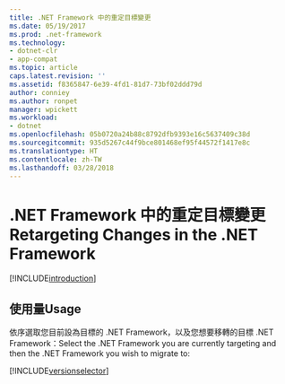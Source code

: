 ```yaml
---
title: .NET Framework 中的重定目標變更
ms.date: 05/19/2017
ms.prod: .net-framework
ms.technology:
- dotnet-clr
- app-compat
ms.topic: article
caps.latest.revision: ''
ms.assetid: f8365847-6e39-4fd1-81d7-73bf02ddd79d
author: conniey
ms.author: ronpet
manager: wpickett
ms.workload:
- dotnet
ms.openlocfilehash: 05b0720a24b88c8792dfb9393e16c5637409c38d
ms.sourcegitcommit: 935d5267c44f9bce801468ef95f44572f1417e8c
ms.translationtype: HT
ms.contentlocale: zh-TW
ms.lasthandoff: 03/28/2018
---
```

# <a name="retargeting-changes-in-the-net-framework"></a><span data-ttu-id="1fca5-102">.NET Framework 中的重定目標變更</span><span class="sxs-lookup"><span data-stu-id="1fca5-102">Retargeting Changes in the .NET Framework</span></span>

[!INCLUDE[introduction](../../../../includes/migration-guide/retargeting/introduction.md)]
## <a name="usage"></a><span data-ttu-id="1fca5-103">使用量</span><span class="sxs-lookup"><span data-stu-id="1fca5-103">Usage</span></span>
<span data-ttu-id="1fca5-104">依序選取您目前設為目標的 .NET Framework，以及您想要移轉的目標 .NET Framework：</span><span class="sxs-lookup"><span data-stu-id="1fca5-104">Select the .NET Framework you are currently targeting and then the .NET Framework you wish to migrate to:</span></span>

[!INCLUDE[versionselector](../../../../includes/migration-guide/retargeting/versionselector.md)]
